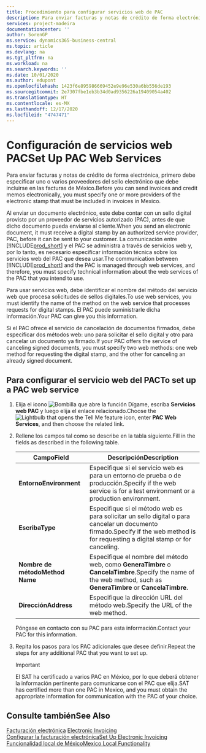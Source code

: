 ```yaml
---
title: Procedimiento para configurar servicios web de PAC
description: Para enviar facturas y notas de crédito de forma electrónica, primero debe especificar uno o varios proveedores del sello electrónico que debe incluirse en las facturas de México.
services: project-madeira
documentationcenter: ''
author: SorenGP
ms.service: dynamics365-business-central
ms.topic: article
ms.devlang: na
ms.tgt_pltfrm: na
ms.workload: na
ms.search.keywords: ''
ms.date: 10/01/2020
ms.author: edupont
ms.openlocfilehash: 1423f6e895986669452e9e96e530a6bb556de193
ms.sourcegitcommit: 2e7307fbe1eb3b34d0ad9356226a19409054a402
ms.translationtype: HT
ms.contentlocale: es-MX
ms.lasthandoff: 12/17/2020
ms.locfileid: "4747471"
---
```

# <a name="set-up-pac-web-services"></a><span data-ttu-id="c3fd1-103">Configuración de servicios web PAC</span><span class="sxs-lookup"><span data-stu-id="c3fd1-103">Set Up PAC Web Services</span></span>
<span data-ttu-id="c3fd1-104">Para enviar facturas y notas de crédito de forma electrónica, primero debe especificar uno o varios proveedores del sello electrónico que debe incluirse en las facturas de México.</span><span class="sxs-lookup"><span data-stu-id="c3fd1-104">Before you can send invoices and credit memos electronically, you must specify one or more providers of the electronic stamp that must be included in invoices in Mexico.</span></span>  

<span data-ttu-id="c3fd1-105">Al enviar un documento electrónico, este debe contar con un sello digital provisto por un proveedor de servicios autorizado (PAC), antes de que dicho documento pueda enviarse al cliente.</span><span class="sxs-lookup"><span data-stu-id="c3fd1-105">When you send an electronic document, it must receive a digital stamp by an authorized service provider, PAC, before it can be sent to your customer.</span></span> <span data-ttu-id="c3fd1-106">La comunicación entre [!INCLUDE[prod_short](../../includes/prod_short.md)] y el PAC se administra a través de servicios web y, por lo tanto, es necesario especificar información técnica sobre los servicios web del PAC que desea usar.</span><span class="sxs-lookup"><span data-stu-id="c3fd1-106">The communication between [!INCLUDE[prod_short](../../includes/prod_short.md)] and the PAC is managed through web services, and therefore, you must specify technical information about the web services of the PAC that you intend to use.</span></span>  

<span data-ttu-id="c3fd1-107">Para usar servicios web, debe identificar el nombre del método del servicio web que procesa solicitudes de sellos digitales.</span><span class="sxs-lookup"><span data-stu-id="c3fd1-107">To use web services, you must identify the name of the method on the web service that processes requests for digital stamps.</span></span> <span data-ttu-id="c3fd1-108">El PAC puede suministrarle dicha información.</span><span class="sxs-lookup"><span data-stu-id="c3fd1-108">Your PAC can give you this information.</span></span>  

<span data-ttu-id="c3fd1-109">Si el PAC ofrece el servicio de cancelación de documentos firmados, debe especificar dos métodos web: uno para solicitar el sello digital y otro para cancelar un documento ya firmado.</span><span class="sxs-lookup"><span data-stu-id="c3fd1-109">If your PAC offers the service of canceling signed documents, you must specify two web methods: one web method for requesting the digital stamp, and the other for canceling an already signed document.</span></span>  

## <a name="to-set-up-a-pac-web-service"></a><span data-ttu-id="c3fd1-110">Para configurar el servicio web del PAC</span><span class="sxs-lookup"><span data-stu-id="c3fd1-110">To set up a PAC web service</span></span>  

1.  <span data-ttu-id="c3fd1-111">Elija el icono ![Bombilla que abre la función Dígame](../../media/ui-search/search_small.png "Dígame qué desea hacer"), escriba **Servicios web PAC** y luego elija el enlace relacionado.</span><span class="sxs-lookup"><span data-stu-id="c3fd1-111">Choose the ![Lightbulb that opens the Tell Me feature](../../media/ui-search/search_small.png "Tell me what you want to do") icon, enter **PAC Web Services**, and then choose the related link.</span></span>  
2.  <span data-ttu-id="c3fd1-112">Rellene los campos tal como se describe en la tabla siguiente.</span><span class="sxs-lookup"><span data-stu-id="c3fd1-112">Fill in the fields as described in the following table.</span></span>  

    |<span data-ttu-id="c3fd1-113">Campo</span><span class="sxs-lookup"><span data-stu-id="c3fd1-113">Field</span></span>|<span data-ttu-id="c3fd1-114">Descripción</span><span class="sxs-lookup"><span data-stu-id="c3fd1-114">Description</span></span>|  
    |------------------------------------|---------------------------------------|  
    |<span data-ttu-id="c3fd1-115">**Entorno**</span><span class="sxs-lookup"><span data-stu-id="c3fd1-115">**Environment**</span></span>|<span data-ttu-id="c3fd1-116">Especifique si el servicio web es para un entorno de prueba o de producción.</span><span class="sxs-lookup"><span data-stu-id="c3fd1-116">Specify if the web service is for a test environment or a production environment.</span></span>|  
    |<span data-ttu-id="c3fd1-117">**Escriba**</span><span class="sxs-lookup"><span data-stu-id="c3fd1-117">**Type**</span></span>|<span data-ttu-id="c3fd1-118">Especifique si el método web es para solicitar un sello digital o para cancelar un documento firmado.</span><span class="sxs-lookup"><span data-stu-id="c3fd1-118">Specify if the web method is for requesting a digital stamp or for canceling.</span></span>|  
    |<span data-ttu-id="c3fd1-119">**Nombre de método**</span><span class="sxs-lookup"><span data-stu-id="c3fd1-119">**Method Name**</span></span>|<span data-ttu-id="c3fd1-120">Especifique el nombre del método web, como **GeneraTimbre** o **CancelaTimbre**.</span><span class="sxs-lookup"><span data-stu-id="c3fd1-120">Specify the name of the web method, such as **GeneraTimbre** or **CancelaTimbre**.</span></span>|  
    |<span data-ttu-id="c3fd1-121">**Dirección**</span><span class="sxs-lookup"><span data-stu-id="c3fd1-121">**Address**</span></span>|<span data-ttu-id="c3fd1-122">Especifique la dirección URL del método web.</span><span class="sxs-lookup"><span data-stu-id="c3fd1-122">Specify the URL of the web method.</span></span>|  

    <span data-ttu-id="c3fd1-123">Póngase en contacto con su PAC para esta información.</span><span class="sxs-lookup"><span data-stu-id="c3fd1-123">Contact your PAC for this information.</span></span>  

5.  <span data-ttu-id="c3fd1-124">Repita los pasos para los PAC adicionales que desee definir.</span><span class="sxs-lookup"><span data-stu-id="c3fd1-124">Repeat the steps for any additional PAC that you want to set up.</span></span>  

    > [!IMPORTANT]  
    >  <span data-ttu-id="c3fd1-125">El SAT ha certificado a varios PAC en México, por lo que deberá obtener la información pertinente para comunicarse con el PAC que elija.</span><span class="sxs-lookup"><span data-stu-id="c3fd1-125">SAT has certified more than one PAC in Mexico, and you must obtain the appropriate information for communication with the PAC of your choice.</span></span>  

## <a name="see-also"></a><span data-ttu-id="c3fd1-126">Consulte también</span><span class="sxs-lookup"><span data-stu-id="c3fd1-126">See Also</span></span>  
 <span data-ttu-id="c3fd1-127">[Facturación electrónica](electronic-invoicing.md) </span><span class="sxs-lookup"><span data-stu-id="c3fd1-127">[Electronic Invoicing](electronic-invoicing.md) </span></span>  
 [<span data-ttu-id="c3fd1-128">Configurar la facturación electrónica</span><span class="sxs-lookup"><span data-stu-id="c3fd1-128">Set Up Electronic Invoicing</span></span>](how-to-set-up-electronic-invoicing.md)  
 [<span data-ttu-id="c3fd1-129">Funcionalidad local de México</span><span class="sxs-lookup"><span data-stu-id="c3fd1-129">Mexico Local Functionality</span></span>](mexico-local-functionality.md)
